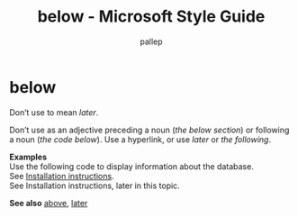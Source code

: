 ﻿---
title: below - Microsoft Style Guide
author: pallep
ms.author: pallep
ms.date: 1/19/2018
ms.topic: article
ms.prod: non-product-specific
---

# below

Don’t use to mean *later*. 

Don’t use as an adjective preceding a noun (*the below section*) or following a noun (*the code below*). Use a hyperlink, or use *later* or *the* *following*. 

**Examples**  
Use the following code to display information about the database.   
See [Installation instructions](http://example.com/).  
See Installation instructions, later in this topic.  

**See also** [above](/style-guide/a-z-word-list-term-collections/a/above), [later](/style-guide/a-z-word-list-term-collections/l/later)
